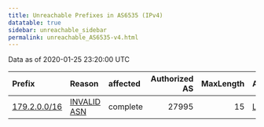 ```yaml
---
title: Unreachable Prefixes in AS6535 (IPv4)
datatable: true
sidebar: unreachable_sidebar
permalink: unreachable_AS6535-v4.html
---
```


Data as of 2020-01-25 23:20:00 UTC


<div class="datatable-begin"></div>

| Prefix                                             | Reason                                                                                             | affected   |   Authorized AS |   MaxLength | Anchor                                         |   unreachable /24s |
|:---------------------------------------------------|:---------------------------------------------------------------------------------------------------|:-----------|----------------:|------------:|:-----------------------------------------------|-------------------:|
| [179.2.0.0/16](https://stat.ripe.net/179.2.0.0/16) | [INVALID ASN](https://rpki-validator.ripe.net/announcement-preview?asn=AS6535&prefix=179.2.0.0/16) | complete   |           27995 |          15 | [LACNIC](unreachable_LACNIC_RPKI_Root-v4.html) |                256 |

<div class="datatable-end"></div>